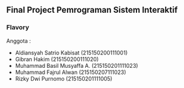 ## Final Project Pemrograman Sistem Interaktif <br>
### Flavory <br>
Anggota : <br>
* Aldiansyah Satrio Kabisat	(215150200111001)
* Gibran Hakim (215150200111020)
* Muhammad Basil Musyaffa A. (215150201111023)
* Muhammad Fajrul Alwan (215150207111023)
* Rizky Dwi Purnomo (215150201111005)
